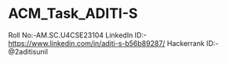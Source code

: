 # ACM_Task_ADITI-S
Roll No:-AM.SC.U4CSE23104
LinkedIn ID:-https://www.linkedin.com/in/aditi-s-b56b89287/
Hackerrank ID:-@2aditisunil

